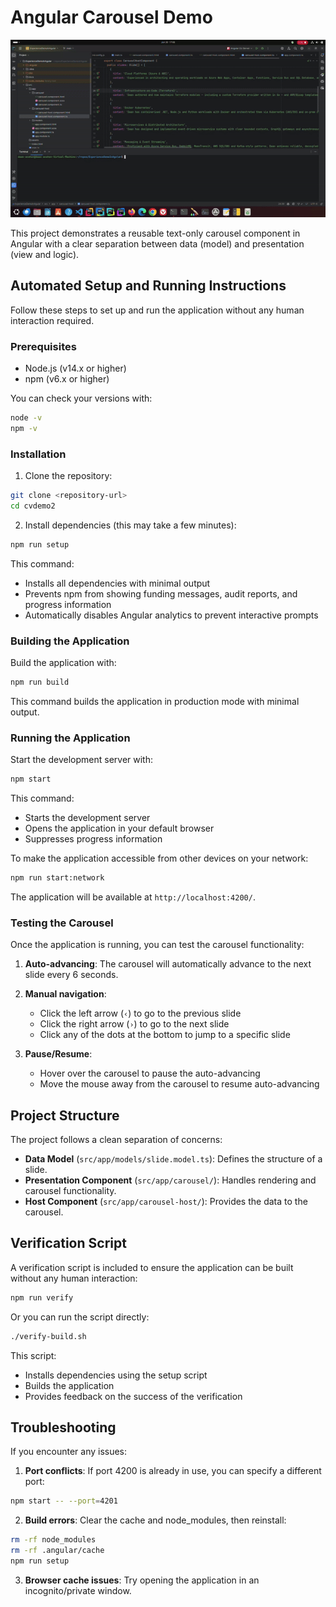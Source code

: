 # Angular Carousel Demo

<img src="./AngularDemo.gif" alt="Carousel Demo" width="800">


This project demonstrates a reusable text-only carousel component in Angular with a clear separation between data (model) and presentation (view and logic).

## Automated Setup and Running Instructions

Follow these steps to set up and run the application without any human interaction required.

### Prerequisites

- Node.js (v14.x or higher)
- npm (v6.x or higher)

You can check your versions with:
```bash
node -v
npm -v
```

### Installation

1. Clone the repository:
```bash
git clone <repository-url>
cd cvdemo2
```

2. Install dependencies (this may take a few minutes):
```bash
npm run setup
```

This command:
- Installs all dependencies with minimal output
- Prevents npm from showing funding messages, audit reports, and progress information
- Automatically disables Angular analytics to prevent interactive prompts

### Building the Application

Build the application with:
```bash
npm run build
```

This command builds the application in production mode with minimal output.

### Running the Application

Start the development server with:
```bash
npm start
```

This command:
- Starts the development server
- Opens the application in your default browser
- Suppresses progress information

To make the application accessible from other devices on your network:
```bash
npm run start:network
```

The application will be available at `http://localhost:4200/`.

### Testing the Carousel

Once the application is running, you can test the carousel functionality:

1. **Auto-advancing**: The carousel will automatically advance to the next slide every 6 seconds.

2. **Manual navigation**:
   - Click the left arrow (`‹`) to go to the previous slide
   - Click the right arrow (`›`) to go to the next slide
   - Click any of the dots at the bottom to jump to a specific slide

3. **Pause/Resume**:
   - Hover over the carousel to pause the auto-advancing
   - Move the mouse away from the carousel to resume auto-advancing

## Project Structure

The project follows a clean separation of concerns:

- **Data Model** (`src/app/models/slide.model.ts`): Defines the structure of a slide.
- **Presentation Component** (`src/app/carousel/`): Handles rendering and carousel functionality.
- **Host Component** (`src/app/carousel-host/`): Provides the data to the carousel.

## Verification Script

A verification script is included to ensure the application can be built without any human interaction:

```bash
npm run verify
```

Or you can run the script directly:

```bash
./verify-build.sh
```

This script:
- Installs dependencies using the setup script
- Builds the application
- Provides feedback on the success of the verification

## Troubleshooting

If you encounter any issues:

1. **Port conflicts**: If port 4200 is already in use, you can specify a different port:
```bash
npm start -- --port=4201
```

2. **Build errors**: Clear the cache and node_modules, then reinstall:
```bash
rm -rf node_modules
rm -rf .angular/cache
npm run setup
```

3. **Browser cache issues**: Try opening the application in an incognito/private window.
